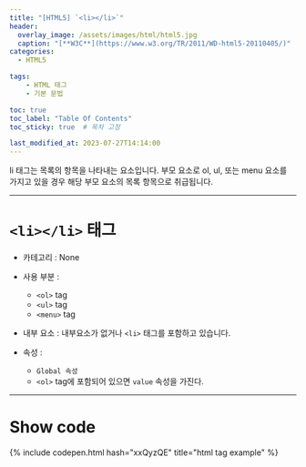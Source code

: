 ```yaml
---
title: "[HTML5] `<li></li>`"
header:
  overlay_image: /assets/images/html/html5.jpg
  caption: "[**W3C**](https://www.w3.org/TR/2011/WD-html5-20110405/)"
categories:
  - HTML5

tags:
    - HTML 태그
    - 기본 문법

toc: true
toc_label: "Table Of Contents"
toc_sticky: true  # 목차 고정

last_modified_at: 2023-07-27T14:14:00
---
```


li 태그는 목록의 항목을 나타내는 요소입니다. 부모 요소로 ol, ul, 또는 menu 요소를 가지고 있을 경우 해당 부모 요소의 목록 항목으로 취급됩니다.

---

# `<li></li>` 태그

- 카테고리 : None
  
- 사용 부분 : 
  - `<ol>` tag
  - `<ul>` tag
  - `<menu>` tag
  
- 내부 요소 : 내부요소가 없거나 `<li>` 태그를 포함하고 있습니다.

- 속성 : 
  - `Global 속성`
  - `<ol>` tag에 포함되어 있으면 `value` 속성을 가진다.

---

# Show code
{% include codepen.html hash="xxQyzQE" title="html tag example" %}